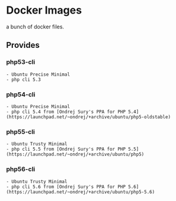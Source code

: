 Docker Images
=============
a bunch of docker files.    

Provides
--------
### php53-cli
    - Ubuntu Precise Minimal
    - php cli 5.3
    
### php54-cli
    - Ubuntu Precise Minimal
    - php cli 5.4 from [Ondrej Sury's PPA for PHP 5.4](https://launchpad.net/~ondrej/+archive/ubuntu/php5-oldstable)

### php55-cli
    - Ubuntu Trusty Minimal
    - php cli 5.5 from [Ondrej Sury's PPA for PHP 5.5](https://launchpad.net/~ondrej/+archive/ubuntu/php5)

### php56-cli
    - Ubuntu Trusty Minimal
    - php cli 5.6 from [Ondrej Sury's PPA for PHP 5.6](https://launchpad.net/~ondrej/+archive/ubuntu/php5-5.6)
